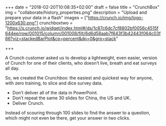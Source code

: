 +++
date = "2018-02-20T10:08:35+02:00"
draft = false
title = "CrunchBox"
img = "collaborate/history_properties.png"
description = "Upload and prepare your data in a flash"
images = ["https://crunch.io/img/logo-1200x630.png"]
crunchboxtwo = "https://s.crunch.io/widget/index.html#/ds/1c87c6dc7cf8802bf0056c4515f644ee/row/001015/column/001008/filt/6d6d58aab7f643f3b42443f064c03f66?viz=stackedBarPlot&cp=percent&dp=0&grp=stack"

+++

A Crunch customer asked us to develop a lightweight, even easier, version of Crunch for one of their clients, who doesn’t live, breath and eat surveys all day.

So, we created the Crunchbox: the easiest and quickest way for anyone, with zero training, to slice and dice survey data.

<ul>
    <li>Don’t deliver all of the data in PowerPoint. </li>
    <li>Don’t repeat the same 30 slides for China, the US and UK.</li>
    <li>Deliver Crunch.</li>
</ul>

Instead of scouring through 100 slides to find the answer to a question, which might not even be there, get your answer in two clicks.
